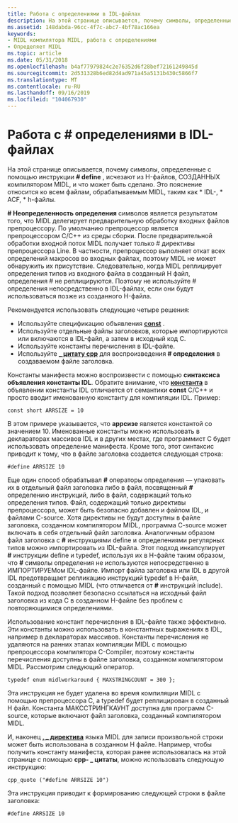 ```yaml
---
title: Работа с определениями в IDL-файлах
description: На этой странице описывается, почему символы, определенные с помощью \ define, исчезают H-файлы, созданные компилятором MIDL, и что можно делать с ним. Это описание относится ко всем файлам, обрабатываемым MIDL, таким как файлы \. idl, \. ACF, \. h.
ms.assetid: 148dabda-96cc-4f7c-abc7-4bf78ac166ea
keywords:
- MIDL компилятора MIDL, работа с определениями
- Определяет MIDL
ms.topic: article
ms.date: 05/31/2018
ms.openlocfilehash: b4af77979824c2e76352d6f28bef72161249845d
ms.sourcegitcommit: 2d531328b6ed82d4ad971a45a5131b430c5866f7
ms.translationtype: MT
ms.contentlocale: ru-RU
ms.lasthandoff: 09/16/2019
ms.locfileid: "104067930"
---
```

# <a name="dealing-with-defines-in-idl-files"></a>Работа с \# определениями в IDL-файлах

На этой странице описывается, почему символы, определенные с помощью инструкции **\# define** , исчезают из H-файлов, СОЗДАННЫХ компилятором MIDL, и что может быть сделано. Это пояснение относится ко всем файлам, обрабатываемым MIDL, таким как \* IDL-, \* ACF, \* h-файлы.

**\# Неопределенность определения** символов является результатом того, что MIDL делегирует предварительную обработку входных файлов препроцессору. По умолчанию препроцессор является препроцессором C/C++ из среды сборки. После предварительной обработки входной поток MIDL получает только \# директивы препроцессора Line. В частности, препроцессор выполняет откат всех определений макросов во входных файлах, поэтому MIDL не может обнаружить их присутствие. Следовательно, когда MIDL реплицирует определения типов из входного файла в созданный H файл, определения \# не реплицируются. Поэтому не используйте \# определения непосредственно в IDL-файлах, если они будут использоваться позже из созданного H-файла.

Рекомендуется использовать следующие четыре решения:

-   Используйте спецификацию объявления [**const**](const.md) .
-   Используйте отдельные файлы заголовков, которые импортируются или включаются в IDL-файл, а затем в исходный код C.
-   Используйте константы перечисления в IDL-файле.
-   Используйте [**\_ цитату cpp**](cpp-quote.md) для воспроизведения **\# определения** в создаваемом файле заголовка.

Константы манифеста можно воспроизвести с помощью **синтаксиса объявления константы IDL**. Обратите внимание, что [**константа**](const.md) в объявлении константы IDL отличается от семантики **const** C/C++ и просто вводит именованную константу для компиляции IDL. Пример:

``` syntax
const short ARRSIZE = 10
```

В этом примере указывается, что **аррсизе** является константой со значением 10. Именованные константы можно использовать в деклараторах массивов IDL и в других местах, где программист C будет использовать определение манифеста. Кроме того, этот синтаксис приводит к тому, что в файле заголовка создается следующая строка:

``` syntax
#define ARRSIZE 10
```

Еще один способ обрабатывал **\#** операторы определения — упаковать их в отдельный файл заголовка либо в файл, посвященный **\#** определению инструкций, либо в файл, содержащий только определения типов. Файл, содержащий только директивы препроцессора, может быть безопасно добавлен и файлом IDL, и файлами C-source. Хотя директивы не будут доступны в файле заголовка, созданном компилятором MIDL, программа C-source может включать в себя отдельный файл заголовка. Аналогичным образом файл заголовка с **\#** инструкциями define и определениями регулярных типов можно импортировать из IDL-файла. Этот подход инкапсулирует **\#** инструкции define и typedef, используя их в H-файле таким образом, что **\#** символы определения не используются непосредственно в ИМПОРТИРУЕМом IDL-файле. Импорт файла заголовка или IDL в другой IDL предотвращает репликацию инструкций typedef в H-файл, созданный с помощью MIDL (что отличается от **\#** инструкций include). Такой подход позволяет безопасно ссылаться на исходный файл заголовка из кода C в созданном H-файле без проблем с повторяющимися определениями.

Использование констант перечисления в IDL-файле также эффективно. Эти константы можно использовать в константных выражениях в IDL, например в деклараторах массивов. Константы перечисления не удаляются на ранних этапах компиляции MIDL с помощью препроцессора компилятора C-Compiler, поэтому константы перечисления доступны в файле заголовка, созданном компилятором MIDL. Рассмотрим следующий оператор.

``` syntax
typedef enum midlworkaround { MAXSTRINGCOUNT = 300 };
```

Эта инструкция не будет удалена во время компиляции MIDL с помощью препроцессора C, а typedef будет реплицирован в созданный H файл. Константа МАКССТРИНГКАУНТ доступна для программ C-source, которые включают файл заголовка, созданный компилятором MIDL.

И, наконец [**, \_ директива**](cpp-quote.md) языка MIDL для записи произвольной строки может быть использована в созданном H файле. Например, чтобы получить константу манифеста, которая ранее использовалась на этой странице с помощью **cpp- \_ цитаты**, можно использовать следующую инструкцию:

``` syntax
cpp_quote ("#define ARRSIZE 10")
```

Эта инструкция приводит к формированию следующей строки в файле заголовка:

``` syntax
#define ARRSIZE 10
```

 

 




